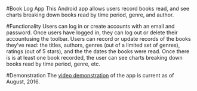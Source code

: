 #Book Log App
This Android app allows users record books read, and see charts breaking down books read by time period, genre, and author.

#Functionality
Users can log in or create accounts with an email and password. Once users have logged in, they can log out or delete their accountusing the toolbar. Users can record or update records of the books they’ve read: the titles, authors, genres (out of a limited set of genres), ratings (out of 5 stars), and the the dates the books were read. Once there is is at least one book recorded, the user can see charts breaking down books read by time period, genre, etc.

#Demonstration
The <a href="https://youtu.be/m9-uAJfFMwU">video demonstration</a> of the app is current as of August, 2016.
